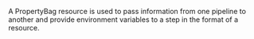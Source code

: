 A PropertyBag resource is used to pass information from one pipeline to another and provide environment variables to a step in the format of a resource.
